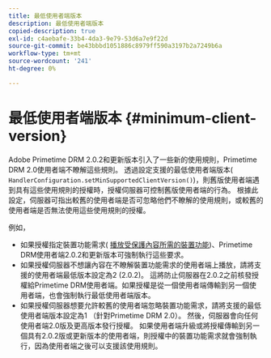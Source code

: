 ```yaml
---
title: 最低使用者端版本
description: 最低使用者端版本
copied-description: true
exl-id: c4aebafe-33b4-4da3-9e79-53d6a7e9f22d
source-git-commit: be43bbbd1051886c8979ff590a3197b2a7249b6a
workflow-type: tm+mt
source-wordcount: '241'
ht-degree: 0%

---
```


# 最低使用者端版本 {#minimum-client-version}

Adobe Primetime DRM 2.0.2和更新版本引入了一些新的使用規則，Primetime DRM 2.0使用者端不瞭解這些規則。 透過設定支援的最低使用者端版本( `HandlerConfiguration.setMinSupportedClientVersion()`)，則舊版使用者端遇到具有這些使用規則的授權時，授權伺服器可控制舊版使用者端的行為。 根據此設定，伺服器可指出較舊的使用者端是否可忽略他們不瞭解的使用規則，或較舊的使用者端是否無法使用這些使用規則的授權。

例如，

* 如果授權指定裝置功能需求( [播放受保護內容所需的裝置功能](../../../protecting-content/introduction/usage-rules/runtime-application-restrictions/device-capabilities.md))、Primetime DRM使用者端2.0.2和更新版本可強制執行這些要求。
* 如果授權伺服器不想讓內容在不瞭解裝置功能需求的使用者端上播放，請將支援的使用者端最低版本設定為2 (2.0.2)。 這將防止伺服器在2.0.2之前核發授權給Primetime DRM使用者端。如果授權是從一個使用者端傳輸到另一個使用者端，也會強制執行最低使用者端版本。
* 如果授權伺服器想要允許較舊的使用者端忽略裝置功能需求，請將支援的最低使用者端版本設定為1 （針對Primetime DRM 2.0）。 然後，伺服器會向任何使用者端2.0版及更高版本發行授權。 如果使用者端升級或將授權傳輸到另一個具有2.0.2版或更新版本的使用者端，則授權中的裝置功能需求就會強制執行，因為使用者端之後可以支援該使用規則。
